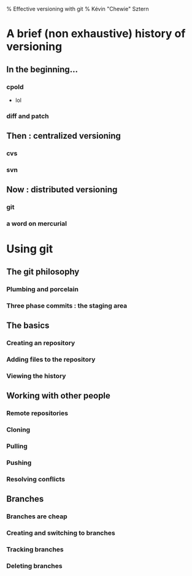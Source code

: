 % Effective versioning with git
% Kévin "Chewie" Sztern

# A brief (non exhaustive) history of versioning

## In the beginning...

### cpold
 * lol

### diff and patch

## Then : centralized versioning

### cvs

### svn

## Now : distributed versioning

### git

### a word on mercurial

# Using git

## The git philosophy

### Plumbing and porcelain

### Three phase commits : the staging area

## The basics

### Creating an repository

### Adding files to the repository

### Viewing the history

## Working with other people

### Remote repositories

### Cloning

### Pulling

### Pushing

### Resolving conflicts

## Branches

### Branches are cheap

### Creating and switching to branches

### Tracking branches

### Deleting branches
